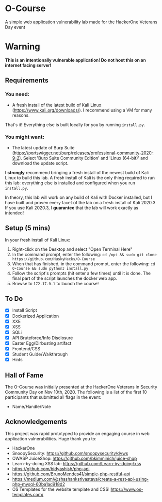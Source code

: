# O-Course
A simple web application vulnerability lab made for the HackerOne Veterans Day event

# Warning
**This is an intentionally vulnerable application! Do not host this on an internet facing server!**

## Requirements
### You need:
- A fresh install of the latest build of Kali Linux (https://www.kali.org/downloads/). I recommend using a VM for many reasons.

That's it! Everything else is built locally for you by running `install.py`.

### You might want:
- The latest update of Burp Suite (https://portswigger.net/burp/releases/professional-community-2020-9-2). Select 'Burp Suite Community Edition' and 'Linux (64-bit)' and download the update script.

I **strongly** recommend bringing a fresh install of the newest build of Kali Linux to build this lab. A fresh install of Kali is the only thing required to run this lab: everything else is installed and configured when you run `install.py`.

In theory, this lab will work on any build of Kali with Docker installed, but I have built and proven every facet of the lab on a fresh install of Kali 2020.3. If you use Kali 2020.3, I **guarantee** that the lab will work exactly as intended!

## Setup (5 mins)

In your fresh install of Kali Linux:

1. Right-click on the Desktop and select "Open Terminal Here"
2. In the command prompt, enter the following: `cd /opt && sudo git clone https://github.com/HuskyHacks/O-Course`
3. When that has finished, in the command prompt, enter the following: `cd O-Course && sudo python3 install.py`
4. Follow the script's prompts (hit enter a few times) until it is done. The final part of the script launches the docker web app.
5. Browse to `172.17.0.1` to launch the course!

## To Do

- [x] Install Script
- [x] Dockerized Application
- [x] XXE
- [x] XSS
- [x] SQLi
- [x] API Bruteforce/Info Disclosure
- [x] Easter Egg/Dirbusting artifact
- [x] Frontend/CSS
- [x] Student Guide/Walkthrough
- [x] Hints

## Hall of Fame
The O-Course was initially presented at the HackerOne Veterans in Security Community Day on Nov 10th, 2020. The following is a list of the first 10 participants that submitted all flags in the event:

- Name/Handle/Note

## Acknowledgements
This project was rapid prototyped to provide an engaging course in web application vulnerabilities.
Huge thank you to:
- HackerOne
- SnoopySecurity: https://github.com/snoopysecurity/dvws
- OWASP JuiceShop: https://github.com/bkimminich/juice-shop
- Learn-by-doing XSS lab: https://github.com/Learn-by-doing/xss
- https://github.com/bidyashish/php-api
- https://github.com/BrunoMendes41/simple-php-restful-api
- https://medium.com/@shashanksrivastava/create-a-rest-api-using-php-mysql-60ba1ad918d2
- OS Templates for the website template and CSS! https://www.os-templates.com/


